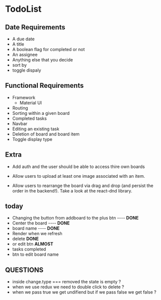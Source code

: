 # TodoList 

## Date Requirements

- A due date 
- A title 
- A boolean flag for completed or not 
- An assignee 
- Anything else that you decide 
- sort by
- toggle dispaly

## Functional Requirements

- Framework 
    - Material UI 
- Routing 
- Sorting within a given board 
- Completed tasks 
- Navbar 
- Editing an existing task 
- Deletion of board and board item 
- Toggle display type 

## Extra
 - Add auth and the user should be able to access thire own boards 
 - Allow users to upload at least one image associated with an item.

 - Allow users to rearrange the board via drag and drop (and persist the order in the backend!). Take a look at the react-dnd library.

 ## today 
  - Changing the button from addboard to the plus btn ---- **DONE**
  - Center the board ---- **DONE**
  - board name ---- **DONE**
  - Render when we refresh  
  - delete **DONE** 
  - or edit btn **ALMOST**
  - tasks completed 
  - btn to edit board name

   ## QUESTIONS
   - inside change.type === removed the state is empty  ?
   - when we use redux we need to double click to delete ?
   - when we pass true we get undifiend but if we pass false we get false ?